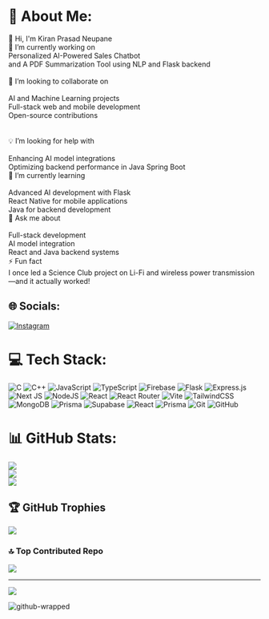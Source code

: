 # 💫 About Me:
👋 Hi, I'm Kiran Prasad Neupane<br>🔭 I’m currently working on <br>  Personalized AI-Powered  Sales Chatbot <br>and A PDF Summarization Tool using NLP and Flask backend  <br><br>🤝 I’m looking to collaborate on<br><br>AI and Machine Learning projects<br>Full-stack web and mobile development<br>Open-source contributions<br><br><br>💡 I’m looking for help with<br><br>Enhancing AI model integrations<br>Optimizing backend performance in Java Spring Boot<br>🌱 I’m currently learning<br><br>Advanced AI development with Flask<br>React Native for mobile applications<br>Java for backend development<br>💬 Ask me about<br><br>Full-stack development<br>AI model integration<br>React and Java backend systems<br>⚡ Fun fact<br>I once led a Science Club project on Li-Fi and wireless power transmission—and it actually worked!


## 🌐 Socials:
[![Instagram](https://img.shields.io/badge/Instagram-%23E4405F.svg?logo=Instagram&logoColor=white)](https://instagram.com/neupanekiran55) 

# 💻 Tech Stack:
![C](https://img.shields.io/badge/c-%2300599C.svg?style=for-the-badge&logo=c&logoColor=white) ![C++](https://img.shields.io/badge/c++-%2300599C.svg?style=for-the-badge&logo=c%2B%2B&logoColor=white) ![JavaScript](https://img.shields.io/badge/javascript-%23323330.svg?style=for-the-badge&logo=javascript&logoColor=%23F7DF1E) ![TypeScript](https://img.shields.io/badge/typescript-%23007ACC.svg?style=for-the-badge&logo=typescript&logoColor=white) ![Firebase](https://img.shields.io/badge/firebase-%23039BE5.svg?style=for-the-badge&logo=firebase) ![Flask](https://img.shields.io/badge/flask-%23000.svg?style=for-the-badge&logo=flask&logoColor=white) ![Express.js](https://img.shields.io/badge/express.js-%23404d59.svg?style=for-the-badge&logo=express&logoColor=%2361DAFB) ![Next JS](https://img.shields.io/badge/Next-black?style=for-the-badge&logo=next.js&logoColor=white) ![NodeJS](https://img.shields.io/badge/node.js-6DA55F?style=for-the-badge&logo=node.js&logoColor=white) ![React](https://img.shields.io/badge/react-%2320232a.svg?style=for-the-badge&logo=react&logoColor=%2361DAFB) ![React Router](https://img.shields.io/badge/React_Router-CA4245?style=for-the-badge&logo=react-router&logoColor=white) ![Vite](https://img.shields.io/badge/vite-%23646CFF.svg?style=for-the-badge&logo=vite&logoColor=white) ![TailwindCSS](https://img.shields.io/badge/tailwindcss-%2338B2AC.svg?style=for-the-badge&logo=tailwind-css&logoColor=white) ![MongoDB](https://img.shields.io/badge/MongoDB-%234ea94b.svg?style=for-the-badge&logo=mongodb&logoColor=white) ![Prisma](https://img.shields.io/badge/Prisma-3982CE?style=for-the-badge&logo=Prisma&logoColor=white) ![Supabase](https://img.shields.io/badge/Supabase-3ECF8E?style=for-the-badge&logo=supabase&logoColor=white) ![React](https://img.shields.io/badge/react-%2320232a.svg?style=for-the-badge&logo=react&logoColor=%2361DAFB) ![Prisma](https://img.shields.io/badge/Prisma-3982CE?style=for-the-badge&logo=Prisma&logoColor=white) ![Git](https://img.shields.io/badge/git-%23F05033.svg?style=for-the-badge&logo=git&logoColor=white) ![GitHub](https://img.shields.io/badge/github-%23121011.svg?style=for-the-badge&logo=github&logoColor=white)
# 📊 GitHub Stats:
![](https://github-readme-stats.vercel.app/api?username=neupanekiran&theme=dark&hide_border=true&include_all_commits=false&count_private=false)<br/>
![](https://github-readme-streak-stats.herokuapp.com/?user=neupanekiran&theme=dark&hide_border=true)<br/>
![](https://github-readme-stats.vercel.app/api/top-langs/?username=neupanekiran&theme=dark&hide_border=true&include_all_commits=false&count_private=false&layout=compact)

## 🏆 GitHub Trophies
![](https://github-profile-trophy.vercel.app/?username=neupanekiran&theme=radical&no-frame=false&no-bg=true&margin-w=4)

### 🔝 Top Contributed Repo
![](https://github-contributor-stats.vercel.app/api?username=neupanekiran&limit=5&theme=dark&combine_all_yearly_contributions=true)

---
[![](https://visitcount.itsvg.in/api?id=neupanekiran&icon=0&color=0)](https://visitcount.itsvg.in)

<!-- Proudly created with GPRM ( https://gprm.itsvg.in ) -->
![github-wrapped](https://github.com/user-attachments/assets/2859678b-573e-4732-9434-12fc05029856)

